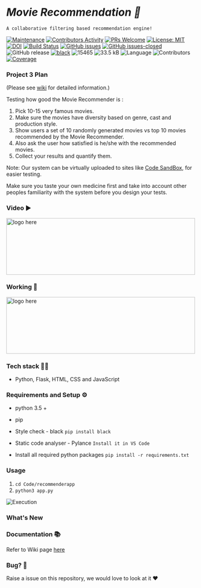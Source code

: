 # <i>Movie Recommendation 🎥 </i>
    A collaborative filtering based recommendation engine!




[![Maintenance](https://img.shields.io/badge/Maintained%3F-yes-green.svg)](https://gitHub.com/kgudipe/SE_PROJ/graphs/commit-activity) [![Contributors Activity](https://img.shields.io/github/commit-activity/m/kgudipe/SE_PROJ)](https://github.com/kgudipe/SE_PROJ/pulse) [![PRs Welcome](https://img.shields.io/badge/PRs-welcome-brightgreen.svg?style=flat-square)](https://makeapullrequest.com) [![License: MIT](https://img.shields.io/badge/License-MIT-red.svg)](https://opensource.org/licenses/MIT) [![DOI](https://zenodo.org/badge/DOI/10.5281/zenodo.10023338.svg)](https://doi.org/10.5281/zenodo.10023338) [![Build Status](https://travis-ci.com/git-ankit/MovieRecommender.svg?branch=master)](https://travis-ci.com/git-ankit/MovieRecommender) [![GitHub issues](https://img.shields.io/github/issues/kgudipe/SE_PROJ.svg)](https://github.com/kgudipe/SE_PROJ/issues/) [![GitHub issues-closed](https://img.shields.io/github/issues-closed/kgudipe/SE_PROJ.svg)](https://github.com/kgudipe/SE_PROJ/issues?q=is%3Aissue+is%3Aclosed)   ![GitHub release](https://img.shields.io/github/v/release/kgudipe/SE_PROJ?label=release) [![black](https://img.shields.io/badge/StyleChecker-black-purple.svg)](https://pypi.org/project/black/) ![15465](https://img.shields.io/github/repo-size/kgudipe/SE_PROJ?label=Repo%20Size) ![33.5 kB](https://img.shields.io/github/languages/code-size/kgudipe/SE_PROJ) ![Language](https://img.shields.io/badge/Language-Python-blue) ![Contributors](https://img.shields.io/github/contributors/kgudipe/SE_PROJ) [![Coverage](https://img.shields.io/badge/coverage-99%25-brightgreen)](file:///C:/Users/saisa/Documents/SE_PROJ/Project2/test/htmlcov/index.html)

### Project 3 Plan

(Please see [wiki](https://github.com/git-ankit/MovieRecommender/wiki/Project-3-Plan) for detailed information.)

Testing how good the Movie Recommender is :

1. Pick 10-15 very famous movies.
2. Make sure the movies have diversity based on genre, cast and production style.
3. Show users a set of 10 randomly generated movies vs top 10 movies recommended by the Movie Recommender.
4. Also ask the user how satisfied is he/she with the recommended movies.
4. Collect your results and quantify them.

Note: Our system can be virtually uploaded to sites like [Code SandBox](https://codesandbox.io/), for easier testing.

Make sure you taste your own medicine first and take into account other peoples familiarity with the system before you design your tests.


### Video ▶️ 

<a  href="https://youtu.be/OSjpryqI1RQ"><img height=150 width=500 alt="logo here" src="https://raw.githubusercontent.com/git-ankit/MovieRecommender/master/asset/group12.png"/></a>



### Working 📱
<a  href="https://www.youtube.com/watch?v=MwQxNfARMio&ab_channel=KoushikGudipelly"><img height=150 width=500 alt="logo here" src="https://github.com/kgudipe/SE_PROJ/blob/main/Project2/asset/Working.png"/></a>



### Tech stack 👨‍💻
- Python, Flask, HTML, CSS and JavaScript

### Requirements and Setup ⚙️


- python 3.5 +
- pip
- Style check  - black
    `pip install black`
- Static code analyser - Pylance
    `Install it in VS Code`

- Install all required python packages
    `pip install -r requirements.txt `

### Usage
1. `cd Code/recommenderapp`
2. `python3 app.py`

![Execution](https://raw.githubusercontent.com/git-ankit/MovieRecommender/master/asset/execution.gif)


### What's New


### Documentation 📚
Refer to Wiki page [here](https://github.com/git-ankit/MovieRecommender/wiki/Documentation)


### Bug? 🐛
Raise a issue on this repository, we would love to look at it ❤️
